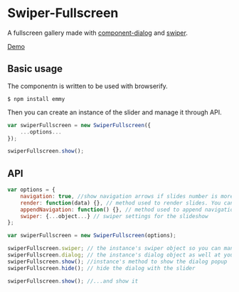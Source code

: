 # Swiper-Fullscreen

A fullscreen gallery made with [component-dialog](https://github.com/component/dialog) and [swiper](https://github.com/nolimits4web/Swiper).

[Demo](http://kudago.github.io/swiper-fullscreen/)

## Basic usage

The componentn is written to be used with browserify.

`$ npm install emmy`

Then you can create an instance of the slider and manage it through API.

```js
var swiperFullscreen = new SwiperFullscreen({
	...options...
});

swiperFullscreen.show();
```

## API

```js
var options = {
	navigation: true, //show navigation arrows if slides number is more than 1
	render: function(data) {}, // method used to render slides. You can overwrite it to use your custom templates
	appendNavigation: function() {}, // method used to append navigation to slider if needed. Can be overwritten when custom navigation is  used
	swiper: {...object...} // swiper settings for the slideshow
};

var swiperFullscreen = new SwiperFullscreen(options);

swiperFullscreen.swiper; // the instance's swiper object so you can manipulate it
swiperFullscreen.dialog; // the instance's dialog object as well at your service
swiperFullscreen.show(); //instance's method to show the dialog popup
swiperFullscreen.hide(); // hide the dialog with the slider

swiperFullscreen.show(); //...and show it
```
